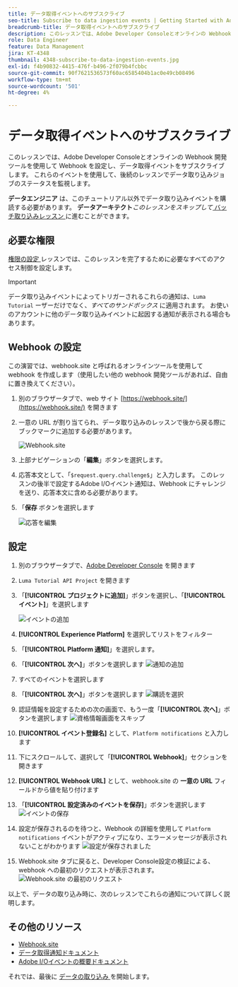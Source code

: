 ```yaml
---
title: データ取得イベントへのサブスクライブ
seo-title: Subscribe to data ingestion events | Getting Started with Adobe Experience Platform for Data Architects and Data Engineers
breadcrumb-title: データ取得イベントへのサブスクライブ
description: このレッスンでは、Adobe Developer Consoleとオンラインの Webhook 開発ツールを使用して Webhook を設定し、データ取得イベントをサブスクライブします。 これらのイベントを使用して、後続のレッスンでデータ取り込みジョブのステータスを監視します。
role: Data Engineer
feature: Data Management
jira: KT-4348
thumbnail: 4348-subscribe-to-data-ingestion-events.jpg
exl-id: f4b90832-4415-476f-b496-2f079b4fcbbc
source-git-commit: 90f7621536573f60ac6585404b1ac0e49cb08496
workflow-type: tm+mt
source-wordcount: '501'
ht-degree: 4%

---
```


# データ取得イベントへのサブスクライブ

<!--25min-->

このレッスンでは、Adobe Developer Consoleとオンラインの Webhook 開発ツールを使用して Webhook を設定し、データ取得イベントをサブスクライブします。 これらのイベントを使用して、後続のレッスンでデータ取り込みジョブのステータスを監視します。

**データエンジニア** は、このチュートリアル以外でデータ取り込みイベントを購読する必要があります。
**データアーキテクト**&#x200B;_このレッスンをスキップして_[ バッチ取り込みレッスン ](ingest-batch-data.md) に進むことができます。

## 必要な権限

[ 権限の設定 ](configure-permissions.md) レッスンでは、このレッスンを完了するために必要なすべてのアクセス制御を設定します。

<!--* Developer-role access to the `Luma Tutorial Platform` product profile (for API)
-->

>[!IMPORTANT]
>
> データ取り込みイベントによってトリガーされるこれらの通知は、`Luma Tutorial` ーザーだけでなく、_すべてのサンドボックス_ に適用されます。 お使いのアカウントに他のデータ取り込みイベントに起因する通知が表示される場合もあります。


## Webhook の設定

この演習では、webhook.site と呼ばれるオンラインツールを使用して webhook を作成します（使用したい他の webhook 開発ツールがあれば、自由に置き換えてください）。

1. 別のブラウザータブで、web サイト [https://webhook.site/](https://webhook.site/) を開きます
1. 一意の URL が割り当てられ、データ取り込みのレッスンで後から戻る際にブックマークに追加する必要があります。

   ![Webhook.site](assets/ioevents-webhook-home.png)
1. 上部ナビゲーションの「**編集**」ボタンを選択します。
1. 応答本文として、「`$request.query.challenge$`」と入力します。 このレッスンの後半で設定するAdobe I/Oイベント通知は、Webhook にチャレンジを送り、応答本文に含める必要があります。
1. 「**保存** ボタンを選択します

   ![ 応答を編集 ](assets/ioevents-webhook-editResponse.png)

## 設定

1. 別のブラウザータブで、[Adobe Developer Console](https://console.adobe.io/) を開きます
1. `Luma Tutorial API Project` を開きます
1. 「**[!UICONTROL プロジェクトに追加]**」ボタンを選択し、「**[!UICONTROL イベント]**」を選択します

   ![ イベントの追加 ](assets/ioevents-addEvents.png)
1. **[!UICONTROL Experience Platform]** を選択してリストをフィルター
1. 「**[!UICONTROL Platform 通知]**」を選択します。
1. 「**[!UICONTROL 次へ]**」ボタンを選択します
   ![ 通知の追加 ](assets/ioevents-addNotifications.png)
1. すべてのイベントを選択します
1. 「**[!UICONTROL 次へ]**」ボタンを選択します
   ![ 購読を選択 ](assets/ioevents-addSubscriptions.png)
1. 認証情報を設定するための次の画面で、もう一度「**[!UICONTROL 次へ]**」ボタンを選択します
   ![ 資格情報画面をスキップ ](assets/ioevents-clickNext.png)
1. **[!UICONTROL イベント登録名]** として、`Platform notifications` と入力します
1. 下にスクロールして、選択して「**[!UICONTROL Webhook]**」セクションを開きます
1. **[!UICONTROL Webhook URL]** として、webhook.site の **一意の URL** フィールドから値を貼り付けます
1. 「**[!UICONTROL 設定済みのイベントを保存]**」ボタンを選択します
   ![ イベントの保存 ](assets/ioevents-addWebhook.png)
1. 設定が保存されるのを待つと、Webhook の詳細を使用して `Platform notifications` イベントがアクティブになり、エラーメッセージが表示されないことがわかります
   ![ 設定が保存されました ](assets/ioevents-webhookConfigured.png)
1. Webhook.site タブに戻ると、Developer Console設定の検証による、webhook への最初のリクエストが表示されます。
   ![Webhook.site の最初のリクエスト ](assets/ioevents-webhook-firstRequest.png)

以上で、データの取り込み時に、次のレッスンでこれらの通知について詳しく説明します。

## その他のリソース

* [Webhook.site](https://webhook.site/)
* [ データ取得通知ドキュメント ](https://experienceleague.adobe.com/docs/experience-platform/ingestion/quality/subscribe-events.html)
* [Adobe I/Oイベントの概要ドキュメント ](https://www.adobe.io/apis/experienceplatform/events/docs.html)

それでは、最後に [ データの取り込み ](ingest-batch-data.md) を開始します。

